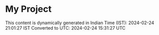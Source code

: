 # My Project

This content is dynamically generated in Indian Time (IST): 2024-02-24 21:01:27 IST
Converted to UTC: 2024-02-24 15:31:27 UTC
